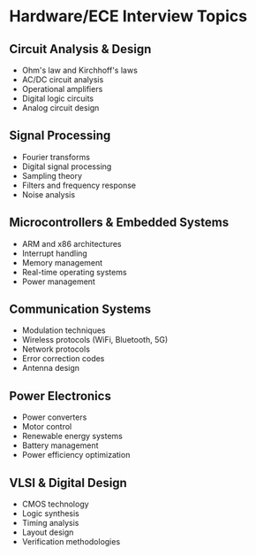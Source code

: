 # Hardware/ECE Interview Topics

## Circuit Analysis & Design
- Ohm's law and Kirchhoff's laws
- AC/DC circuit analysis
- Operational amplifiers
- Digital logic circuits
- Analog circuit design

## Signal Processing
- Fourier transforms
- Digital signal processing
- Sampling theory
- Filters and frequency response
- Noise analysis

## Microcontrollers & Embedded Systems
- ARM and x86 architectures
- Interrupt handling
- Memory management
- Real-time operating systems
- Power management

## Communication Systems
- Modulation techniques
- Wireless protocols (WiFi, Bluetooth, 5G)
- Network protocols
- Error correction codes
- Antenna design

## Power Electronics
- Power converters
- Motor control
- Renewable energy systems
- Battery management
- Power efficiency optimization

## VLSI & Digital Design
- CMOS technology
- Logic synthesis
- Timing analysis
- Layout design
- Verification methodologies
